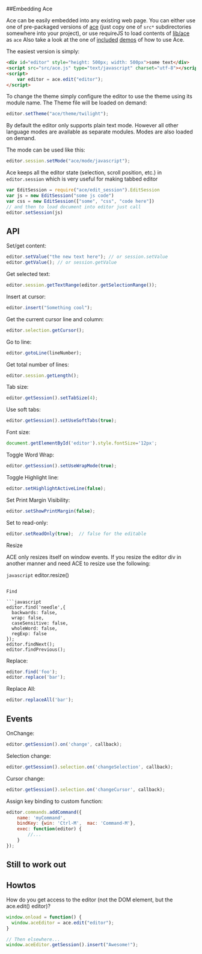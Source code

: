 ##Embedding Ace

Ace can be easily embedded into any existing web page. You can either use one of pre-packaged versions of [ace](https://github.com/ajaxorg/ace-builds/) (just copy one of `src*` subdirectories somewhere into your project), or use requireJS to load contents of [lib/ace](https://github.com/ajaxorg/ace/tree/master/lib/ace) as `ace`
Also take a look at the one of [included](https://github.com/ajaxorg/ace-builds/blob/master/editor.html) [demos](https://github.com/ajaxorg/ace/blob/master/demo/kitchen-sink/demo.js) of how to use Ace.

The easiest version is simply:

```html
<div id="editor" style="height: 500px; width: 500px">some text</div>
<script src="src/ace.js" type="text/javascript" charset="utf-8"></script>
<script>
    var editor = ace.edit("editor");
</script>
```

To change the theme simply configure the editor to use the theme using its module name. The Theme file will be loaded on demand:

```javascript
editor.setTheme("ace/theme/twilight");
```

By default the editor only supports plain text mode. However all other language modes are available as separate modules. Modes are also loaded on demand.

The mode can be used like this:

```javascript
editor.session.setMode("ace/mode/javascript");
```

Ace keeps all the editor state (selection, scroll position, etc.) in `editor.session` which is very useful for making tabbed editor

```javascript
var EditSession = require("ace/edit_session").EditSession
var js = new EditSession("some js code")
var css = new EditSession(["some", "css", "code here"])
// and then to load document into editor just call
editor.setSession(js)
```


## API
Set/get content:

```javascript
editor.setValue("the new text here"); // or session.setValue
editor.getValue(); // or session.getValue
```

Get selected text:

```javascript
editor.session.getTextRange(editor.getSelectionRange());
```

Insert at cursor:

```javascript
editor.insert("Something cool");
```

Get the current cursor line and column:

```javascript
editor.selection.getCursor();
```

Go to line:

```javascript
editor.gotoLine(lineNumber);
```

Get total number of lines:

```javascript
editor.session.getLength();
```

Tab size:

```javascript
editor.getSession().setTabSize(4);
```

Use soft tabs:

```javascript
editor.getSession().setUseSoftTabs(true);
```

Font size:

```javascript
document.getElementById('editor').style.fontSize='12px';
```

Toggle Word Wrap:

```javascript
editor.getSession().setUseWrapMode(true);
```

Toggle Highlight line:

```javascript
editor.setHighlightActiveLine(false);
```

Set Print Margin Visibility:

```javascript
editor.setShowPrintMargin(false);
```

Set to read-only:

```javascript
editor.setReadOnly(true);  // false for the editable
```

Resize

ACE only resizes itself on window events. If you resize the editor div in another manner and need ACE to resize use the following:

```javascript```
editor.resize()
```

Find

```javascript
editor.find('needle',{
  backwards: false,
  wrap: false,
  caseSensitive: false,
  wholeWord: false,
  regExp: false
});
editor.findNext();
editor.findPrevious();
```

Replace:

```javascript
editor.find('foo');
editor.replace('bar');
```

Replace All:

```javascript
editor.replaceAll('bar');
```

## Events
OnChange:

```javascript
editor.getSession().on('change', callback);
```

Selection change:

```javascript
editor.getSession().selection.on('changeSelection', callback);
```

Cursor change:

```javascript
editor.getSession().selection.on('changeCursor', callback);
```

Assign key binding to custom function:

```javascript
editor.commands.addCommand({
    name: 'myCommand',
    bindKey: {win: 'Ctrl-M',  mac: 'Command-M'},
    exec: function(editor) {
        //...
    }
});
```

## Still to work out


## Howtos

How do you get access to the editor (not the DOM element, but the ace.edit() editor)?

```javascript
window.onload = function() {
  window.aceEditor = ace.edit("editor");
}

// Then elsewhere...
window.aceEditor.getSession().insert("Awesome!");
```